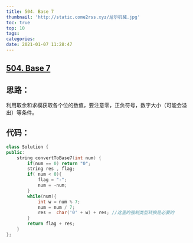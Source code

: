 ```yaml
---
title: 504. Base 7
thumbnail: 'http://static.come2rss.xyz/尼尔机械.jpg'
toc: true
top: 10
tags:
categories:
date: 2021-01-07 11:28:47
---
```


## [504. Base 7](https://leetcode-cn.com/problems/base-7/)

## 思路：

利用取余和求模获取各个位的数值，要注意零，正负符号，数字大小（可能会溢出）等条件。

<!-- more -->

## 代码：

```c++
class Solution {
public:
    string convertToBase7(int num) {
        if(num == 0) return "0";        
        string res , flag;
        if( num < 0){
            flag = "-";
            num = -num;
        }
        while(num){
            int w = num % 7;
            num = num / 7;
            res =  char('0' + w) + res; //这里的强制类型转换是必要的
        }
        return flag + res;
    }
};

```

